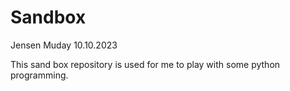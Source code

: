 # Sandbox

Jensen Muday
10.10.2023

This sand box repository is used for me to play with some python programming. 
